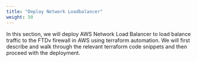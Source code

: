 ```yaml
---
title: "Deploy Network Loadbalancer"
weight: 50
---
```


In this section, we will deploy AWS Network Load Balancer to load balance traffic to the FTDv firewall in AWS using terraform automation. We will first describe and walk through the relevant terraform code snippets and then proceed with the deployment.
